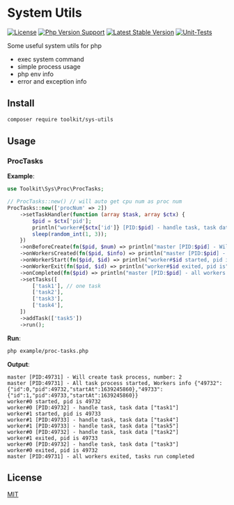 # System Utils

[![License](https://img.shields.io/packagist/l/toolkit/sys-utils.svg?style=flat-square)](LICENSE)
[![Php Version Support](https://img.shields.io/packagist/php-v/toolkit/sys-utils)](https://packagist.org/packages/toolkit/sys-utils)
[![Latest Stable Version](http://img.shields.io/packagist/v/toolkit/sys-utils.svg)](https://packagist.org/packages/toolkit/sys-utils)
[![Unit-Tests](https://github.com/php-toolkit/sys-utils/actions/workflows/php.yml/badge.svg)](https://github.com/php-toolkit/sys-utils/actions)

Some useful system utils for php

- exec system command
- simple process usage
- php env info
- error and exception info

## Install

```bash
composer require toolkit/sys-utils
```

## Usage

### ProcTasks

**Example**:

```php
use Toolkit\Sys\Proc\ProcTasks;

// ProcTasks::new() // will auto get cpu num as proc num
ProcTasks::new(['procNum' => 2])
    ->setTaskHandler(function (array $task, array $ctx) {
        $pid = $ctx['pid'];
        println("worker#{$ctx['id']} [PID:$pid] - handle task, task data", $task);
        sleep(random_int(1, 3));
    })
    ->onBeforeCreate(fn($pid, $num) => println("master [PID:$pid] - Will create task process, number:", $num))
    ->onWorkersCreated(fn($pid, $info) => println("master [PID:$pid] - All task process started,", 'Workers info', $info))
    ->onWorkerStart(fn($pid, $id) => println("worker#$id started, pid is", $pid))
    ->onWorkerExit(fn($pid, $id) => println("worker#$id exited, pid is", $pid))
    ->onCompleted(fn($pid) => println("master [PID:$pid] - all workers exited, tasks run completed"))
    ->setTasks([
        ['task1'], // one task
        ['task2'],
        ['task3'],
        ['task4'],
    ])
    ->addTask(['task5'])
    ->run();
```

**Run**: 

```bash
php example/proc-tasks.php
```

**Output**:

```text
master [PID:49731] - Will create task process, number: 2
master [PID:49731] - All task process started, Workers info {"49732":{"id":0,"pid":49732,"startAt":1639245860},"49733":{"id":1,"pid":49733,"startAt":1639245860}}
worker#0 started, pid is 49732
worker#0 [PID:49732] - handle task, task data ["task1"]
worker#1 started, pid is 49733
worker#1 [PID:49733] - handle task, task data ["task4"]
worker#1 [PID:49733] - handle task, task data ["task5"]
worker#0 [PID:49732] - handle task, task data ["task2"]
worker#1 exited, pid is 49733
worker#0 [PID:49732] - handle task, task data ["task3"]
worker#0 exited, pid is 49732
master [PID:49731] - all workers exited, tasks run completed

```

## License

[MIT](LICENSE)

